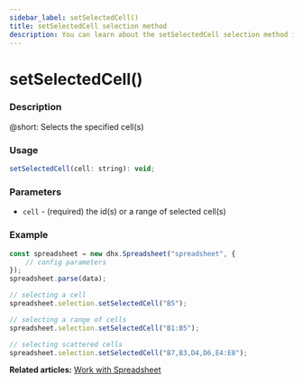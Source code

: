 ```yaml
---
sidebar_label: setSelectedCell() 
title: setSelectedCell selection method
description: You can learn about the setSelectedCell selection method in the documentation of the DHTMLX JavaScript Spreadsheet library. Browse developer guides and API reference, try out code examples and live demos, and download a free 30-day evaluation version of DHTMLX Spreadsheet.
---
```


# setSelectedCell()

### Description

@short: Selects the specified cell(s)

### Usage

~~~jsx
setSelectedCell(cell: string): void;
~~~

### Parameters

- `cell` - (required) the id(s) or a range of selected cell(s)

### Example

~~~jsx {7,10,13}
const spreadsheet = new dhx.Spreadsheet("spreadsheet", {
    // config parameters
});
spreadsheet.parse(data);

// selecting a cell
spreadsheet.selection.setSelectedCell("B5");

// selecting a range of cells
spreadsheet.selection.setSelectedCell("B1:B5");

// selecting scattered cells
spreadsheet.selection.setSelectedCell("B7,B3,D4,D6,E4:E8");
~~~

**Related articles:** [Work with Spreadsheet](working_with_ssheet.md#selecting-cells)
